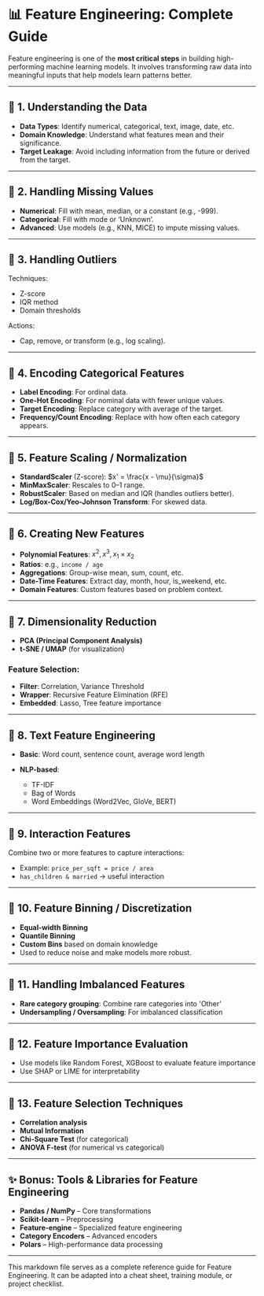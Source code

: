 # 📊 Feature Engineering: Complete Guide

Feature engineering is one of the **most critical steps** in building high-performing machine learning models. It involves transforming raw data into meaningful inputs that help models learn patterns better.

---

## 🔹 1. Understanding the Data

- **Data Types**: Identify numerical, categorical, text, image, date, etc.
- **Domain Knowledge**: Understand what features mean and their significance.
- **Target Leakage**: Avoid including information from the future or derived from the target.

---

## 🔹 2. Handling Missing Values

- **Numerical**: Fill with mean, median, or a constant (e.g., -999).
- **Categorical**: Fill with mode or ‘Unknown’.
- **Advanced**: Use models (e.g., KNN, MICE) to impute missing values.

---

## 🔹 3. Handling Outliers

Techniques:

- Z-score
- IQR method
- Domain thresholds

Actions:

- Cap, remove, or transform (e.g., log scaling).

---

## 🔹 4. Encoding Categorical Features

- **Label Encoding**: For ordinal data.
- **One-Hot Encoding**: For nominal data with fewer unique values.
- **Target Encoding**: Replace category with average of the target.
- **Frequency/Count Encoding**: Replace with how often each category appears.

---

## 🔹 5. Feature Scaling / Normalization

- **StandardScaler** (Z-score): $x' = \frac{x - \mu}{\sigma}$
- **MinMaxScaler**: Rescales to 0–1 range.
- **RobustScaler**: Based on median and IQR (handles outliers better).
- **Log/Box-Cox/Yeo-Johnson Transform**: For skewed data.

---

## 🔹 6. Creating New Features

- **Polynomial Features**: $x^2, x^3, x_1 \times x_2$
- **Ratios**: e.g., `income / age`
- **Aggregations**: Group-wise mean, sum, count, etc.
- **Date-Time Features**: Extract day, month, hour, is_weekend, etc.
- **Domain Features**: Custom features based on problem context.

---

## 🔹 7. Dimensionality Reduction

- **PCA (Principal Component Analysis)**
- **t-SNE / UMAP** (for visualization)

### Feature Selection:

- **Filter**: Correlation, Variance Threshold
- **Wrapper**: Recursive Feature Elimination (RFE)
- **Embedded**: Lasso, Tree feature importance

---

## 🔹 8. Text Feature Engineering

- **Basic**: Word count, sentence count, average word length
- **NLP-based**:

  - TF-IDF
  - Bag of Words
  - Word Embeddings (Word2Vec, GloVe, BERT)

---

## 🔹 9. Interaction Features

Combine two or more features to capture interactions:

- Example: `price_per_sqft = price / area`
- `has_children & married` → useful interaction

---

## 🔹 10. Feature Binning / Discretization

- **Equal-width Binning**
- **Quantile Binning**
- **Custom Bins** based on domain knowledge
- Used to reduce noise and make models more robust.

---

## 🔹 11. Handling Imbalanced Features

- **Rare category grouping**: Combine rare categories into 'Other'
- **Undersampling / Oversampling**: For imbalanced classification

---

## 🔹 12. Feature Importance Evaluation

- Use models like Random Forest, XGBoost to evaluate feature importance
- Use SHAP or LIME for interpretability

---

## 🔹 13. Feature Selection Techniques

- **Correlation analysis**
- **Mutual Information**
- **Chi-Square Test** (for categorical)
- **ANOVA F-test** (for numerical vs categorical)

---

## ✨ Bonus: Tools & Libraries for Feature Engineering

- **Pandas / NumPy** – Core transformations
- **Scikit-learn** – Preprocessing
- **Feature-engine** – Specialized feature engineering
- **Category Encoders** – Advanced encoders
- **Polars** – High-performance data processing

---

This markdown file serves as a complete reference guide for Feature Engineering. It can be adapted into a cheat sheet, training module, or project checklist.
